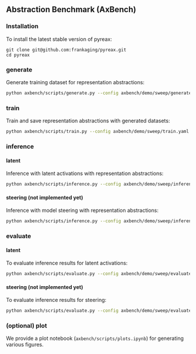 ## Abstraction Benchmark (AxBench)

### Installation
To install the latest stable version of pyreax:
```
git clone git@github.com:frankaging/pyreax.git
cd pyreax
```

### generate
Generate training dataset for representation abstractions:
```bash
python axbench/scripts/generate.py --config axbench/demo/sweep/generate.yaml
```

### train
Train and save representation abstractions with generated datasets:
```bash
python axbench/scripts/train.py --config axbench/demo/sweep/train.yaml
```

### inference

#### latent
Inference with latent activations with representation abstractions:
```bash
python axbench/scripts/inference.py --config axbench/demo/sweep/inference.yaml --mode latent
```

#### steering (not implemented yet)
Inference with model steering with representation abstractions:
```bash
python axbench/scripts/inference.py --config axbench/demo/sweep/inference.yaml --mode steer
```

### evaluate

#### latent
To evaluate inference results for latent activations:
```bash
python axbench/scripts/evaluate.py --config axbench/demo/sweep/evaluate.yaml --mode latent
```

#### steering (not implemented yet)
To evaluate inference results for steering:
```bash
python axbench/scripts/evaluate.py --config axbench/demo/sweep/evaluate.yaml --mode steer
```

### (optional) plot

We provide a plot notebook (`axbench/scripts/plots.ipynb`) for generating various figures.